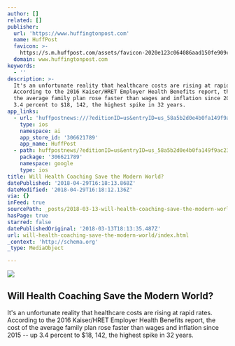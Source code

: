 ```yaml
---
author: []
related: []
publisher:
  url: 'https://www.huffingtonpost.com'
  name: HuffPost
  favicon: >-
    https://s.m.huffpost.com/assets/favicon-2020e123c064086aad150fe909c53771f862d7c76cd62f6146e81d533845fd7d.ico
  domain: www.huffingtonpost.com
keywords:
  - ''
description: >-
  It's an unfortunate reality that healthcare costs are rising at rapid rates.
  According to the 2016 Kaiser/HRET Employer Health Benefits report, the cost of
  the average family plan rose faster than wages and inflation since 2015 -- up
  3.4 percent to $18, 142, the highest spike in 32 years.
app_links:
  - url: 'huffpostnews:///?editionID=us&entryID=us_58a5b2d0e4b0fa149f9ac231'
    type: ios
    namespace: ai
    app_store_id: '306621789'
    app_name: HuffPost
  - path: huffpostnews/?editionID=us&entryID=us_58a5b2d0e4b0fa149f9ac231
    package: '306621789'
    namespace: google
    type: ios
title: Will Health Coaching Save the Modern World?
datePublished: '2018-04-29T16:18:13.868Z'
dateModified: '2018-04-29T16:18:12.136Z'
via: {}
inFeed: true
sourcePath: _posts/2018-03-13-will-health-coaching-save-the-modern-world.md
hasPage: true
starred: false
datePublishedOriginal: '2018-03-13T18:13:35.487Z'
url: will-health-coaching-save-the-modern-world/index.html
_context: 'http://schema.org'
_type: MediaObject

---
```

<article style=""><img src="https://img.huffingtonpost.com/asset/58a5c986290000fe16f26c8c.jpg?ops=1910_1000" /><h1>Will Health Coaching Save the Modern World?</h1><p>It's an unfortunate reality that healthcare costs are rising at rapid rates. According to the 2016 Kaiser/HRET Employer Health Benefits report, the cost of the average family plan rose faster than wages and inflation since 2015 -- up 3.4 percent to $18, 142, the highest spike in 32 years.</p></article>